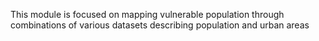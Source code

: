 This module is focused on mapping vulnerable population through combinations of various datasets describing population and urban areas
